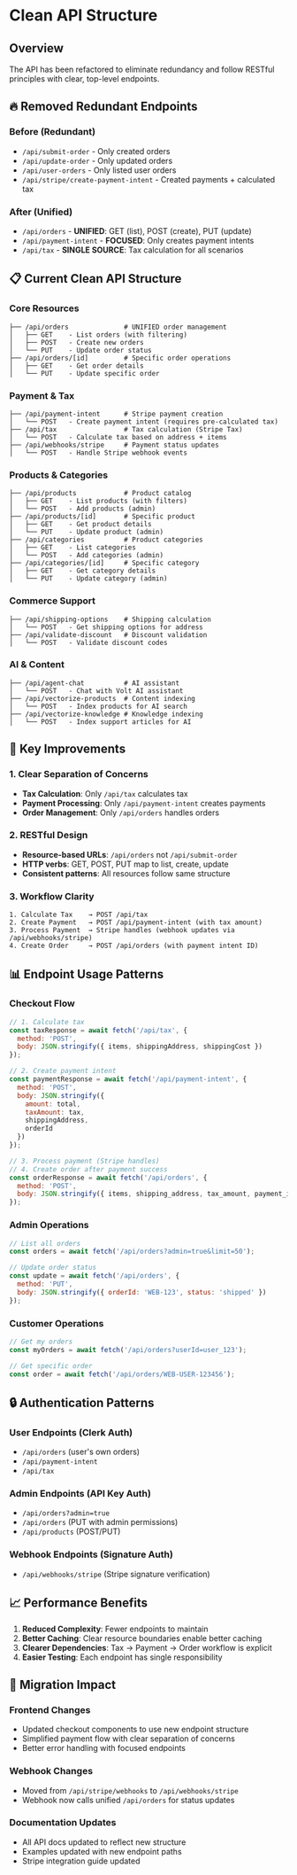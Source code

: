 # Clean API Structure

## Overview

The API has been refactored to eliminate redundancy and follow RESTful principles with clear, top-level endpoints.

## 🔥 **Removed Redundant Endpoints**

### Before (Redundant)
- `/api/submit-order` - Only created orders
- `/api/update-order` - Only updated orders  
- `/api/user-orders` - Only listed user orders
- `/api/stripe/create-payment-intent` - Created payments + calculated tax

### After (Unified)
- `/api/orders` - **UNIFIED**: GET (list), POST (create), PUT (update)
- `/api/payment-intent` - **FOCUSED**: Only creates payment intents
- `/api/tax` - **SINGLE SOURCE**: Tax calculation for all scenarios

## 📋 **Current Clean API Structure**

### **Core Resources**
```
├── /api/orders              # UNIFIED order management
│   ├── GET    - List orders (with filtering)
│   ├── POST   - Create new orders  
│   └── PUT    - Update order status
├── /api/orders/[id]         # Specific order operations
│   ├── GET    - Get order details
│   └── PUT    - Update specific order
```

### **Payment & Tax**
```
├── /api/payment-intent      # Stripe payment creation
│   └── POST   - Create payment intent (requires pre-calculated tax)
├── /api/tax                 # Tax calculation (Stripe Tax)
│   └── POST   - Calculate tax based on address + items
├── /api/webhooks/stripe     # Payment status updates
│   └── POST   - Handle Stripe webhook events
```

### **Products & Categories** 
```
├── /api/products            # Product catalog
│   ├── GET    - List products (with filters)
│   └── POST   - Add products (admin)
├── /api/products/[id]       # Specific product
│   ├── GET    - Get product details
│   └── PUT    - Update product (admin)
├── /api/categories          # Product categories
│   ├── GET    - List categories
│   └── POST   - Add categories (admin)
├── /api/categories/[id]     # Specific category
│   ├── GET    - Get category details
│   └── PUT    - Update category (admin)
```

### **Commerce Support**
```
├── /api/shipping-options    # Shipping calculation
│   └── POST   - Get shipping options for address
├── /api/validate-discount   # Discount validation
│   └── POST   - Validate discount codes
```

### **AI & Content**
```
├── /api/agent-chat          # AI assistant
│   └── POST   - Chat with Volt AI assistant
├── /api/vectorize-products  # Content indexing
│   └── POST   - Index products for AI search
├── /api/vectorize-knowledge # Knowledge indexing
│   └── POST   - Index support articles for AI
```

## 🎯 **Key Improvements**

### **1. Clear Separation of Concerns**
- **Tax Calculation**: Only `/api/tax` calculates tax
- **Payment Processing**: Only `/api/payment-intent` creates payments
- **Order Management**: Only `/api/orders` handles orders

### **2. RESTful Design**
- **Resource-based URLs**: `/api/orders` not `/api/submit-order`
- **HTTP verbs**: GET, POST, PUT map to list, create, update
- **Consistent patterns**: All resources follow same structure

### **3. Workflow Clarity**
```
1. Calculate Tax    → POST /api/tax
2. Create Payment   → POST /api/payment-intent (with tax amount)
3. Process Payment  → Stripe handles (webhook updates via /api/webhooks/stripe)
4. Create Order     → POST /api/orders (with payment intent ID)
```

## 📊 **Endpoint Usage Patterns**

### **Checkout Flow**
```javascript
// 1. Calculate tax
const taxResponse = await fetch('/api/tax', {
  method: 'POST',
  body: JSON.stringify({ items, shippingAddress, shippingCost })
});

// 2. Create payment intent
const paymentResponse = await fetch('/api/payment-intent', {
  method: 'POST', 
  body: JSON.stringify({ 
    amount: total, 
    taxAmount: tax, 
    shippingAddress, 
    orderId 
  })
});

// 3. Process payment (Stripe handles)
// 4. Create order after payment success
const orderResponse = await fetch('/api/orders', {
  method: 'POST',
  body: JSON.stringify({ items, shipping_address, tax_amount, payment_intent_id })
});
```

### **Admin Operations**
```javascript
// List all orders
const orders = await fetch('/api/orders?admin=true&limit=50');

// Update order status  
const update = await fetch('/api/orders', {
  method: 'PUT',
  body: JSON.stringify({ orderId: 'WEB-123', status: 'shipped' })
});
```

### **Customer Operations**
```javascript
// Get my orders
const myOrders = await fetch('/api/orders?userId=user_123');

// Get specific order
const order = await fetch('/api/orders/WEB-USER-123456');
```

## 🔒 **Authentication Patterns**

### **User Endpoints** (Clerk Auth)
- `/api/orders` (user's own orders)
- `/api/payment-intent` 
- `/api/tax`

### **Admin Endpoints** (API Key Auth)
- `/api/orders?admin=true`
- `/api/orders` (PUT with admin permissions)
- `/api/products` (POST/PUT)

### **Webhook Endpoints** (Signature Auth)
- `/api/webhooks/stripe` (Stripe signature verification)

## 📈 **Performance Benefits**

1. **Reduced Complexity**: Fewer endpoints to maintain
2. **Better Caching**: Clear resource boundaries enable better caching
3. **Clearer Dependencies**: Tax → Payment → Order workflow is explicit
4. **Easier Testing**: Each endpoint has single responsibility

## 🚀 **Migration Impact**

### **Frontend Changes**
- Updated checkout components to use new endpoint structure
- Simplified payment flow with clear separation of concerns
- Better error handling with focused endpoints

### **Webhook Changes**  
- Moved from `/api/stripe/webhooks` to `/api/webhooks/stripe`
- Webhook now calls unified `/api/orders` for status updates

### **Documentation Updates**
- All API docs updated to reflect new structure
- Examples updated with new endpoint paths
- Stripe integration guide updated